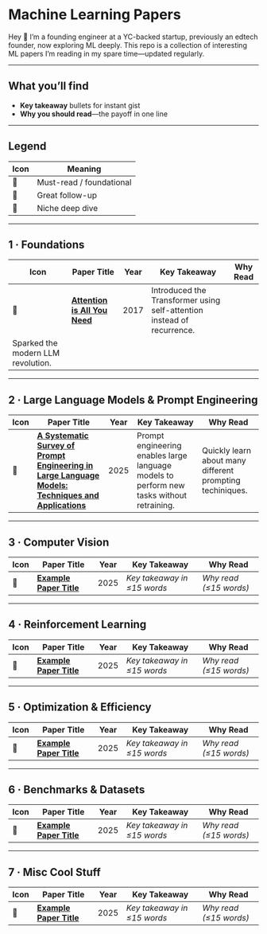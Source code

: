 # Machine Learning Papers
Hey 👋 I’m a founding engineer at a YC-backed startup, previously an edtech founder, now exploring ML deeply. This repo is a collection of interesting ML papers I’m reading in my spare time—updated regularly.

---

## What you’ll find

* **Key takeaway** bullets for instant gist  
* **Why you should read**—the payoff in one line  

---

## Legend

| Icon | Meaning |
|------|---------|
| 🥇 | Must-read / foundational |
| 🥈 | Great follow-up |
| 🥉 | Niche deep dive |

---

## 1 · Foundations

| Icon | Paper Title | Year | Key Takeaway | Why Read |
|------|-------------|------|--------------|----------|
| 🥇 | **[Attention is All You Need](https://arxiv.org/abs/1706.03762)** | 2017 | Introduced the Transformer using self-attention instead of recurrence.
 | Sparked the modern LLM revolution.|

---

## 2 · Large Language Models & Prompt Engineering

| Icon | Paper Title | Year | Key Takeaway | Why Read |
|------|-------------|------|--------------|----------|
| 🥇 | **[A Systematic Survey of Prompt Engineering in Large Language Models: Techniques and Applications](https://arxiv.org/abs/2402.07927)** | 2025 | Prompt engineering enables large language models to perform new tasks without retraining. | Quickly learn about many different prompting techiniques. |
---

## 3 · Computer Vision

| Icon | Paper Title | Year | Key Takeaway | Why Read |
|------|-------------|------|--------------|----------|
| 🥇 | **[Example Paper Title](https://arxiv.org/abs/XXXX.XXXXX)** | 2025 | _Key takeaway in ≤15 words_ | _Why read (≤15 words)_ |

---

## 4 · Reinforcement Learning

| Icon | Paper Title | Year | Key Takeaway | Why Read |
|------|-------------|------|--------------|----------|
| 🥇 | **[Example Paper Title](https://arxiv.org/abs/XXXX.XXXXX)** | 2025 | _Key takeaway in ≤15 words_ | _Why read (≤15 words)_ |

---

## 5 · Optimization & Efficiency

| Icon | Paper Title | Year | Key Takeaway | Why Read |
|------|-------------|------|--------------|----------|
| 🥇 | **[Example Paper Title](https://arxiv.org/abs/XXXX.XXXXX)** | 2025 | _Key takeaway in ≤15 words_ | _Why read (≤15 words)_ |

---

## 6 · Benchmarks & Datasets

| Icon | Paper Title | Year | Key Takeaway | Why Read |
|------|-------------|------|--------------|----------|
| 🥇 | **[Example Paper Title](https://arxiv.org/abs/XXXX.XXXXX)** | 2025 | _Key takeaway in ≤15 words_ | _Why read (≤15 words)_ |

---

## 7 · Misc Cool Stuff

| Icon | Paper Title | Year | Key Takeaway | Why Read |
|------|-------------|------|--------------|----------|
| 🥇 | **[Example Paper Title](https://arxiv.org/abs/XXXX.XXXXX)** | 2025 | _Key takeaway in ≤15 words_ | _Why read (≤15 words)_ |
